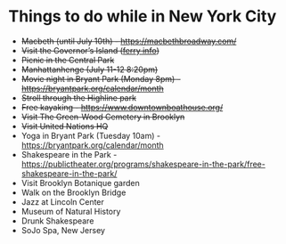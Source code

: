 # Things to do while in New York City

- ~~Macbeth (until July 10th) - https://macbethbroadway.com/~~
- ~~Visit the Governor’s Island ([ferry info](https://www.govisland.com/visit-the-island/reopening-updates))~~
- ~~Picnic in the Central Park~~
- ~~Manhattanhenge (July 11-12 8:20pm)~~
- ~~Movie night in Bryant Park (Monday 8pm) - https://bryantpark.org/calendar/month~~
- ~~Stroll through the Highline park~~
- ~~Free kayaking - https://www.downtownboathouse.org/~~
- ~~Visit The Green-Wood Cemetery in Brooklyn~~
- ~~Visit United Nations HQ~~
- Yoga in Bryant Park (Tuesday 10am) - https://bryantpark.org/calendar/month
- Shakespeare in the Park - https://publictheater.org/programs/shakespeare-in-the-park/free-shakespeare-in-the-park/
- Visit Brooklyn Botanique garden
- Walk on the Brooklyn Bridge
- Jazz at Lincoln Center
- Museum of Natural History
- Drunk Shakespeare
- SoJo Spa, New Jersey
